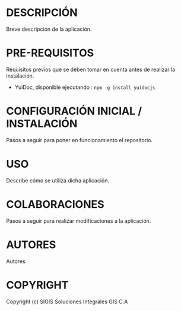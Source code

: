 DESCRIPCIÓN
========
Breve descripción de la aplicación.

PRE-REQUISITOS
========
Requisitos previos que se deben tomar en cuenta antes de realizar la instalación.

* YuiDoc, disponible ejecutando : ```npm -g install yuidocjs```

CONFIGURACIÓN INICIAL / INSTALACIÓN
========

Pasos a seguir para poner en funcionamiento el repositorio.

USO
========
Describe cómo se utiliza dicha aplicación.

COLABORACIONES
========
Pasos a seguir para realizar modificaciones a la aplicación.

AUTORES
========
Autores

COPYRIGHT
========
Copyright (c) SIGIS Soluciones Integrales GIS C.A
